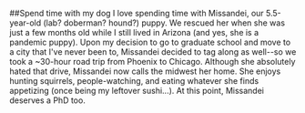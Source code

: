 ##Spend time with my dog
I love spending time with Missandei, our 5.5-year-old (lab? doberman? hound?) puppy. We rescued her when she was just a few months old while I still lived in Arizona (and yes, she is a pandemic puppy). Upon my decision to go to graduate school and move to a city that I've never been to, Missandei decided to tag along as well--so we took a ~30-hour road trip from Phoenix to Chicago. Although she absolutely hated that drive, Missandei now calls the midwest her home. She enjoys hunting squirrels, people-watching, and eating whatever she finds appetizing (once being my leftover sushi...). At this point, Missandei deserves a PhD too.
